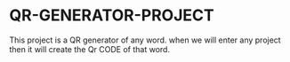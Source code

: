 # QR-GENERATOR-PROJECT
This project is a  QR generator of any word.
when we will enter any project then it will create the Qr CODE of that word.
